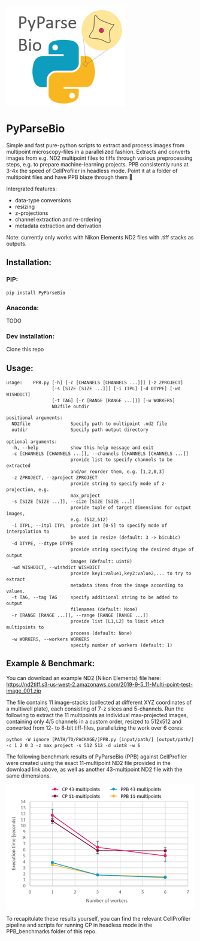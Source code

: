 ![PPB icon](https://github.com/WMAPernice/PyParseBio/blob/master/PPB_Logo_v1.0.png)

# PyParseBio
Simple and fast pure-python scripts to extract and process images from multipoint microscopy-files in a parallelized fashion. Extracts and converts images from e.g. ND2 multipoint files to tiffs through various preprocessing steps, e.g. to prepare machine-learning projects. PPB consistently runs at 3-4x the speed of CellProfiler in headless mode. Point it at a folder of multipoint files and have PPB blaze through them :rocket: 

Intergrated features:  
- data-type conversions
- resizing
- z-projections
- channel extraction and re-ordering
- metadata extraction and derivation

Note: currently only works with Nikon Elements ND2 files with .tiff stacks as outputs.
## Installation: 

### PIP:
```
pip install PyParseBio
```
### Anaconda:
TODO
### Dev installation:
Clone this repo 

## Usage:

```
usage:    PPB.py [-h] [-c [CHANNELS [CHANNELS ...]]] [-z ZPROJECT]
                 [-s [SIZE [SIZE ...]]] [-i ITPL] [-d DTYPE] [-wd WISHDICT]
                 [-t TAG] [-r [RANGE [RANGE ...]]] [-w WORKERS]
                 ND2file outdir
```
```
positional arguments:
  ND2file               Specify path to multipoint .nd2 file
  outdir                Specify path output directory

optional arguments:
  -h, --help            show this help message and exit
  -c [CHANNELS [CHANNELS ...]], --channels [CHANNELS [CHANNELS ...]]
                        provide list to specify channels to be extracted
                        and/or reorder them, e.g. [1,2,0,3]
  -z ZPROJECT, --zproject ZPROJECT
                        provide string to specify mode of z-projection, e.g.
                        max_project
  -s [SIZE [SIZE ...]], --size [SIZE [SIZE ...]]
                        provide tuple of target dimensions for output images,
                        e.g. (512,512)
  -i ITPL, --itpl ITPL  provide int [0-5] to specify mode of interpolation to
                        be used in resize (default: 3 -> bicubic)
  -d DTYPE, --dtype DTYPE
                        provide string specifying the desired dtype of output
                        images (default: uint8)
  -wd WISHDICT, --wishdict WISHDICT
                        provide key1:value1,key2:value2,... to try to extract
                        metadata items from the image according to values.
  -t TAG, --tag TAG     specify additional string to be added to output
                        filenames (default: None)
  -r [RANGE [RANGE ...]], --range [RANGE [RANGE ...]]
                        provide list [L1,L2] to limit which multipoints to
                        process (default: None)
  -w WORKERS, --workers WORKERS
                        specify number of workers (default: 1)
```
## Example & Benchmark: 
You can download an example ND2 (Nikon Elements) file here: https://nd2tiff.s3-us-west-2.amazonaws.com/2019-9-5_11-Multi-point-test-image_001.zip

The file contains 11 image-stacks (collected at different XYZ coordinates of a multiwell plate), each consisting of 7-z slices and 5-channels. Run the following to extract the 11 multipoints as individual max-projected images, containing only 4/5 channels in a custom order, resized to 512x512 and converted from 12- to 8-bit tiff-files, parallelizing the work over 6 cores:
```
python -W ignore [PATH/TO/PACKAGE/]PPB.py [input/path/] [output/path/] -c 1 2 0 3 -z max_project -s 512 512 -d uint8 -w 6
```
The following benchmark results of PyParseBio (PPB) against CellProfiler were created using the exact 11-multipoint ND2 file provided in the download link above, as well as another 43-multipoint ND2 file with the same dimensions. 

![PPB Benchmark vs CP](https://github.com/WMAPernice/PyParseBio/blob/master/PPB_Benchmark_v1.0.png)

To recapitulate these results yourself, you can find the relevant CellProfiler pipeline and scripts for running CP in headless mode in the PPB_benchmarks folder of this repo. 

